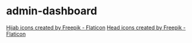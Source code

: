 # admin-dashboard


<a href="https://www.flaticon.com/free-icons/hijab" title="hijab icons">Hijab icons created by Freepik - Flaticon</a>
<a href="https://www.flaticon.com/free-icons/head" title="head icons">Head icons created by Freepik - Flaticon</a>